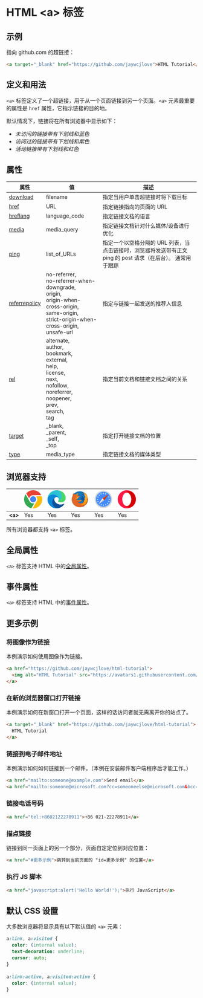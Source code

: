 HTML \<a> 标签
===

## 示例

指向 github.com 的超链接：

```html idoc:preview
<a target="_blank" href="https://github.com/jaywcjlove">HTML Tutorial</a>
```

## 定义和用法

`<a>` 标签定义了一个超链接，用于从一个页面链接到另一个页面。`<a>` 元素最重要的属性是 `href` 属性，它指示链接的目的地。

默认情况下，链接将在所有浏览器中显示如下：

- _未访问的链接带有下划线和蓝色_ <!--rehype:style=color: #0000ff; text-decoration: underline;-->
- _访问过的链接带有下划线和紫色_ <!--rehype:style=color: purple; text-decoration: underline;-->
- _活动链接带有下划线和红色_ <!--rehype:style=color: red; text-decoration: underline;-->

## 属性

| 属性 | 值 | 描述 |
| ---- | ---- | ---- |
| [download](./a_download.md) | filename | 指定当用户单击超链接时将下载目标 |
| [href](./a_href.md) | URL | 指定链接指向的页面的 URL |
| [hreflang](./a_hreflang.md) | language_code | 指定链接文档的语言 |
| [media](./a_media.md) | media_query | 指定链接文档针对什么媒体/设备进行优化 |
| [ping](./a_ping.md) | list_of_URLs | 指定一个以空格分隔的 URL 列表，当点击链接时，浏览器将发送带有正文 ping 的 post 请求（在后台）。 通常用于跟踪 |
| [referrepolicy](./a_referrepolicy.md) | no-referrer,<br />no-referrer-when-downgrade,<br />origin,<br />origin-when-cross-origin,<br />same-origin,<br />strict-origin-when-cross-origin,<br />unsafe-url | 指定与链接一起发送的推荐人信息 |
| [rel](./a_rel.md) | alternate,<br />author,<br />bookmark,<br />external,<br />help,<br />license,<br />next,<br />nofollow,<br />noreferrer,<br />noopener,<br />prev,<br />search,<br />tag | 指定当前文档和链接文档之间的关系 |
| [target](./a_target.md) | _blank,<br />_parent,<br />_self,<br />_top | 指定打开链接文档的位置 |
| [type](./a_type.md) | media_type | 指定链接文档的媒体类型 |

## 浏览器支持

| &nbsp; | ![chrome][1] | ![edge][2] | ![firefox][3] | ![safari][4] | ![opera][5] |
| ---- | ---- | ---- | ---- | ---- | ---- |
| __&lt;a&gt;__ | Yes | Yes | Yes | Yes | Yes |

所有浏览器都支持 `<a>` 标签。

## 全局属性

`<a>` 标签支持 HTML 中的[全局属性](../reference/standardattributes.md)。

## 事件属性

`<a>` 标签支持 HTML 中的[事件属性](../reference/eventattributes.md)。

## 更多示例

### 将图像作为链接

本例演示如何使用图像作为链接。

```html idoc:preview
<a href="https://github.com/jaywcjlove/html-tutorial">
  <img alt="HTML Tutorial" src="https://avatars1.githubusercontent.com/u/1680273?s=460&v=4" width="100" height="100">
</a>
```

### 在新的浏览器窗口打开链接

本例演示如何在新窗口打开一个页面，这样的话访问者就无需离开你的站点了。

```html idoc:preview
<a target="_blank" href="https://github.com/jaywcjlove/html-tutorial">
  HTML Tutorial
</a>
```

### 链接到电子邮件地址

本例演示如何如何链接到一个邮件。（本例在安装邮件客户端程序后才能工作。）

```html idoc:preview
<a href="mailto:someone@example.com">Send email</a>
<a href="mailto:someone@microsoft.com?cc=someoneelse@microsoft.com&bcc=andsomeoneelse2@microsoft.com&subject=Summer%20Party&body=You%20are%20invited%20to%20a%20big%20summer%20party!">发送邮件！</a>
```

### 链接电话号码

```html idoc:preview
<a href="tel:+8602122278911">+86 021-22278911</a>
```

### 描点链接

链接到同一页面上的另一个部分，页面自定定位到对应位置：

```html idoc:preview
<a href="#更多示例">跳转到当前页面的 "id=更多示例" 的位置</a>
```

### 执行 JS 脚本

```html idoc:preview
<a href="javascript:alert('Hello World!');">执行 JavaScript</a>
```

## 默认 CSS 设置

大多数浏览器将显示具有以下默认值的 `<a>` 元素：

```css
a:link, a:visited {
  color: (internal value);
  text-decoration: underline;
  cursor: auto;
}

a:link:active, a:visited:active {
  color: (internal value);
}
```

[1]: ../assets/chrome.svg
[2]: ../assets/edge.svg
[3]: ../assets/firefox.svg
[4]: ../assets/safari.svg
[5]: ../assets/opera.svg
